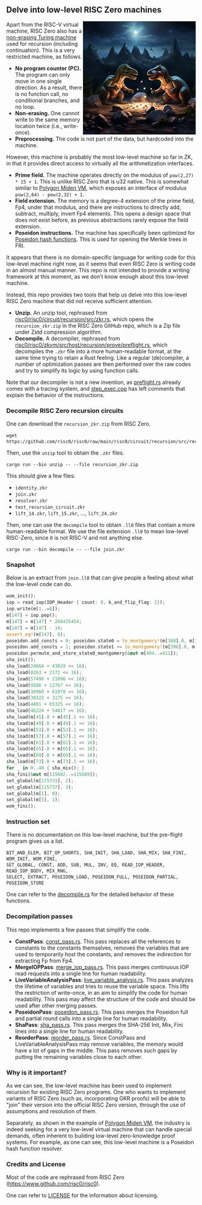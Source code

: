 ## Delve into low-level RISC Zero machines

<img src="title.png" align="right" alt="two dinosaurs playing stones that are flying" width="300"/>

Apart from the RISC-V virtual machine, RISC Zero also has a [non-erasing Turing machine](https://link.springer.com/chapter/10.1007/3-540-59175-3_104) used for recursion (including 
continuation). This is a very restricted machine, as follows.

- **No program counter (PC).** The program can only move in one single direction. As a result, there is no 
function call, no conditional branches, and no loop.
- **Non-erasing.** One cannot write to the same memory location twice (i.e., write-once).
- **Preprocessing.** The code is not part of the data, but hardcoded into the machine.

However, this machine is probably the most low-level machine so far in ZK, in that it provides direct access to virtually 
all the arithmetization interfaces.

- **Prime field.** The machine operates directly on the modulus of `pow(2,27) * 15 + 1`. This is unlike RISC Zero that 
is u32 native. This is somewhat similar to [Polygon Miden VM](https://0xpolygonmiden.github.io/miden-vm/design/main.html), which exposes an interface of modulus `pow(2,64) - pow(2,32) + 1`.
- **Field extension.** The memory is a degree-4 extension of the prime field, Fp4, under that modulus, and there are instructions 
to directly add, subtract, multiply, invert Fp4 elements. This opens a design space that does not exist before, as previous 
abstractions rarely expose the field extension.
- **Poseidon instructions.** The machine has specifically been optimized for [Poseidon hash functions](https://www.poseidon-hash.info/). This is used 
for opening the Merkle trees in FRI.

It appears that there is no domain-specific language for writing code for this low-level machine right now, as it 
seems that even RISC Zero is writing code in an almost manual manner. This repo is not intended to provide a writing 
framework at this moment, as we don't know enough about this low-level machine.

Instead, this repo provides two tools that help us delve into this low-level RISC Zero machine that did not receive 
sufficient attention.
- **Unzip.** An unzip tool, rephrased from [risc0/risc0/circuit/recursion/src/zkr.rs](https://github.com/risc0/risc0/blob/main/risc0/circuit/recursion/src/zkr.rs), 
which opens the `recursion_zkr.zip` in the RISC Zero GitHub repo, which is a Zip file under Zstd compression algorithm.
- **Decompile.** A decompiler, rephrased from [risc0/risc0/zkvm/src/host/recursion/prove/preflight.rs](https://github.com/risc0/risc0/blob/main/risc0/zkvm/src/host/recursion/prove/preflight.rs), 
which decompiles the `.zkr` file into a more human-readable format, at the same time trying to retain a Rust feeling.
Like a regular (de)compiler, a number of optimization passes are then performed over the raw codes and try to simplify 
its logic by using function calls.

Note that our decompiler is not a new invention, as [preflight.rs](https://github.com/risc0/risc0/blob/main/risc0/zkvm/src/host/recursion/prove/preflight.rs) already comes with a tracing system, and [step_exec.cpp](https://github.com/risc0/risc0/blob/main/risc0/circuit/recursion-sys/cxx/step_exec.cpp) has left comments that explain the behavior of the instructions.

### Decompile RISC Zero recursion circuits

One can download the `recursion_zkr.zip` from RISC Zero.
```console
wget https://github.com/risc0/risc0/raw/main/risc0/circuit/recursion/src/recursion_zkr.zip
```

Then, use the `unzip` tool to obtain the `.zkr` files.
```console
cargo run --bin unzip -- --file recursion_zkr.zip
```

This should give a few files:
- `identity.zkr`
- `join.zkr`
- `resolver.zkr`
- `test_recursion_circuit.zkr`
- `lift_14.zkr`, `lift_15.zkr`, ..., `lift_24.zkr`

Then, one can use the `decompile` tool to obtain `.ll0` files that contain a more human-readable format. We use the 
file extension `.ll0` to mean low-level RISC-Zero, since it is not RISC-V and not anything else.

```console
cargo run --bin decompile -- --file join.zkr
```

### Snapshot

Below is an extract from `join.ll0` that can give people a feeling about what the low-level code can do.

```rust
wom_init();
iop = read_iop(IOP_Header { count: 8, k_and_flip_flag: 2});
iop.write(m[1..=8]);
m[147] = iop.pop();
m[147] = m[147] * 268435454;
m[147] = m[147] - 14;
assert_eq!(m[147], 0);
poseidon.add_consts = 0; poseidon.state0 = to_montgomery!(m[388].0, m[389].0, m[390].0, m[391].0, m[392].0, m[393].0, m[394].0, m[395].0);
poseidon.add_consts = 1; poseidon.state1 += to_montgomery!(m[396].0, m[397].0, m[398].0, m[399].0, m[400].0, m[401].0, m[402].0, m[403].0);
poseidon.permute_and_store_state0_montgomery(&mut m[404..=411]);
sha_init();
sha_load(24864 + 43029 << 16);
sha_load(8263 + 2172 << 16);
sha_load(57490 + 21696 << 16);
sha_load(9586 + 12767 << 16);
sha_load(10960 + 61078 << 16);
sha_load(38323 + 3175 << 16);
sha_load(4401 + 65325 << 16);
sha_load(46224 + 54817 << 16);
sha_load(m[45].0 + m[45].1 << 16);
sha_load(m[49].0 + m[49].1 << 16);
sha_load(m[53].0 + m[53].1 << 16);
sha_load(m[57].0 + m[57].1 << 16);
sha_load(m[61].0 + m[61].1 << 16);
sha_load(m[65].0 + m[65].1 << 16);
sha_load(m[69].0 + m[69].1 << 16);
sha_load(m[73].0 + m[73].1 << 16);
for _ in 0..48 { sha_mix(); }
sha_fini(&mut m[115682..=115689]);
set_global(m[115733], 2);
set_global(m[115737], 3);
set_global(m[1], 0);
set_global(m[5], 1);
wom_fini();
```

### Instruction set

There is no documentation on this low-level machine, but the pre-flight program gives us a list.
```
BIT_AND_ELEM, BIT_OP_SHORTS, SHA_INIT, SHA_LOAD, SHA_MIX, SHA_FINI, WOM_INIT, WOM_FINI, 
SET_GLOBAL, CONST, ADD, SUB, MUL, INV, EQ, READ_IOP_HEADER, READ_IOP_BODY, MIX_RNG, 
SELECT, EXTRACT, POSEIDON_LOAD, POSEIDON_FULL, POSEIDON_PARTIAL, POSEIDON_STORE
```

One can refer to the [decompile.rs](src/bin/decompile.rs) for the detailed behavior of these functions.

### Decompilation passes

This repo implements a few passes that simplify the code.
- **ConstPass**: [const_pass.rs](src/pass/const_pass.rs). This pass replaces all the references to constants to the
constants themselves, removes the variables that are used to temporarily host the constants, and removes the indirection 
for extracting Fp from Fp4. 
- **MergeIOPPass**: [merge_iop_pass.rs](src/pass/merge_iop_pass.rs). This pass merges continuous IOP read requests into
a single line for human readability.
- **LiveVariableAnalysisPass**: [live_variable_analysis.rs](src/pass/live_variable_analysis.rs). This pass analyzes the 
lifetime of variables and tries to reuse the variable space. This lifts the restriction of write-once, in an aim to 
simplify the code for human readability. This pass may affect the structure of the code and should be used after other 
merging passes.
- **PoseidonPass**: [poseidon_pass.rs](src/pass/poseidon_pass.rs). This pass merges the Poseidon full and partial round 
calls into a single line for human readability.
- **ShaPass**: [sha_pass.rs](src/pass/sha_pass.rs). This pass merges the SHA-256 Init, Mix, Fini lines into a single line 
for human readability.
- **ReorderPass**: [reorder_pass.rs](src/pass/reorder_pass.rs). Since ConstPass and LiveVariableAnalysisPass may remove 
variables, the memory would have a lot of gaps in the middle. This pass removes such gaps by putting the remaining 
variables close to each other.

### Why is it important?

As we can see, the low-level machine has been used to implement recursion for existing RISC Zero programs. 
One who wants to implement variants of RISC Zero (such as, incorporating GKR proofs) will be able to "join" their version into
the official RISC Zero version, through the use of assumptions and resolution of them. 

Separately, as shown in the example of [Polygon Miden VM](https://0xpolygonmiden.github.io/miden-vm/design/main.html), the industry is indeed seeking for a very low-level 
virtual machine that can handle special demands, often inherent to building low-level zero-knowledge proof systems. For 
example, as one can see, this low-level machine is a Poseidon hash function resolver. 

### Credits and License
Most of the code are rephrased from RISC Zero (https://www.github.com/risc0/risc0).

One can refer to [LICENSE](LICENSE) for the information about licensing.
